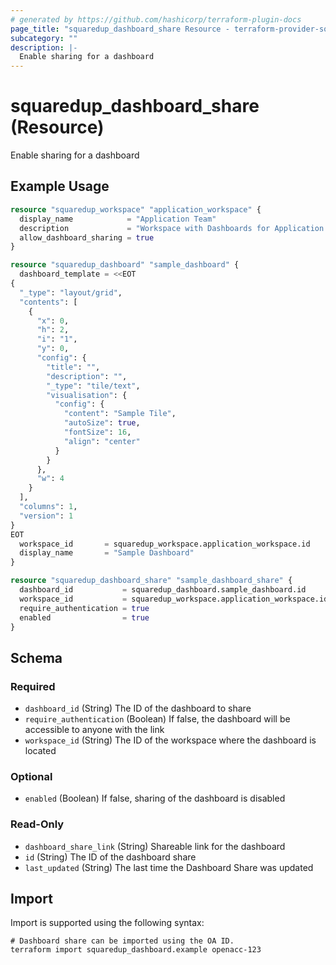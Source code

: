 ```yaml
---
# generated by https://github.com/hashicorp/terraform-plugin-docs
page_title: "squaredup_dashboard_share Resource - terraform-provider-squaredup"
subcategory: ""
description: |-
  Enable sharing for a dashboard
---
```


# squaredup_dashboard_share (Resource)

Enable sharing for a dashboard

## Example Usage

```terraform
resource "squaredup_workspace" "application_workspace" {
  display_name            = "Application Team"
  description             = "Workspace with Dashboards for Application Team"
  allow_dashboard_sharing = true
}

resource "squaredup_dashboard" "sample_dashboard" {
  dashboard_template = <<EOT
{
  "_type": "layout/grid",
  "contents": [
    {
      "x": 0,
      "h": 2,
      "i": "1",
      "y": 0,
      "config": {
        "title": "",
        "description": "",
        "_type": "tile/text",
        "visualisation": {
          "config": {
            "content": "Sample Tile",
            "autoSize": true,
            "fontSize": 16,
            "align": "center"
          }
        }
      },
      "w": 4
    }
  ],
  "columns": 1,
  "version": 1
}
EOT
  workspace_id       = squaredup_workspace.application_workspace.id
  display_name       = "Sample Dashboard"
}

resource "squaredup_dashboard_share" "sample_dashboard_share" {
  dashboard_id           = squaredup_dashboard.sample_dashboard.id
  workspace_id           = squaredup_workspace.application_workspace.id
  require_authentication = true
  enabled                = true
}
```

<!-- schema generated by tfplugindocs -->
## Schema

### Required

- `dashboard_id` (String) The ID of the dashboard to share
- `require_authentication` (Boolean) If false, the dashboard will be accessible to anyone with the link
- `workspace_id` (String) The ID of the workspace where the dashboard is located

### Optional

- `enabled` (Boolean) If false, sharing of the dashboard is disabled

### Read-Only

- `dashboard_share_link` (String) Shareable link for the dashboard
- `id` (String) The ID of the dashboard share
- `last_updated` (String) The last time the Dashboard Share was updated

## Import

Import is supported using the following syntax:

```shell
# Dashboard share can be imported using the OA ID.
terraform import squaredup_dashboard.example openacc-123
```
